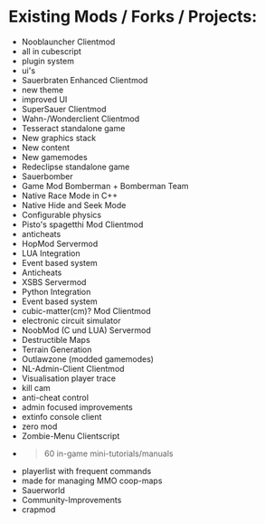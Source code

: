 # Existing Mods / Forks / Projects:

* Nooblauncher                                                   Clientmod
 * all in cubescript
 * plugin system
 * ui's
* Sauerbraten Enhanced                                  Clientmod
 * new theme
 * improved UI
* SuperSauer                                                      Clientmod
* Wahn-/Wonderclient                                       Clientmod
* Tesseract                                                          standalone game
 * New graphics stack
 * New content
 * New gamemodes
* Redeclipse                                                       standalone game
* Sauerbomber                                                  
 * Game Mod Bomberman + Bomberman Team
 * Native Race Mode in C++
 * Native Hide and Seek Mode
 * Configurable physics
* Pisto's spagetthi Mod                                    Clientmod
 * anticheats
* HopMod                                                           Servermod
 * LUA Integration
 * Event based system
 * Anticheats
* XSBS                                                               Servermod
 * Python Integration
 * Event based system
* cubic-matter(cm)? Mod                              Clientmod
 * electronic circuit simulator
* NoobMod (C und LUA)                               Servermod
 * Destructible Maps
 * Terrain Generation
 * Outlawzone (modded gamemodes)
* NL-Admin-Client                                          Clientmod
 * Visualisation player trace
 * kill cam
 * anti-cheat control
 * admin focused improvements
 * extinfo console client
* zero mod
* Zombie-Menu                                             Clientscript
 * >60 in-game mini-tutorials/manuals
 * playerlist with frequent commands
 * made for managing MMO coop-maps
* Sauerworld
 * Community-Improvements
* crapmod